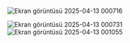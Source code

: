 ![Ekran görüntüsü 2025-04-13 000716](https://github.com/user-attachments/assets/007f4fe7-a338-49d1-a4ad-abb692d3d2d5)

![Ekran görüntüsü 2025-04-13 000731](https://github.com/user-attachments/assets/1fabfda5-712b-4006-9c38-bb277fafeb56)
![Ekran görüntüsü 2025-04-13 001055](https://github.com/user-attachments/assets/b032555b-8fdd-4e87-8742-3b9b9e33e8d4)


